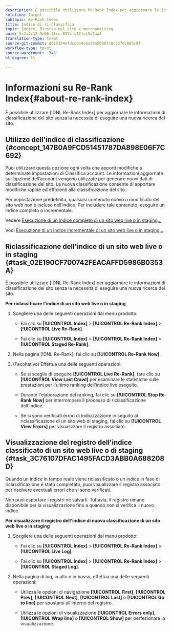 ```yaml
---
description: È possibile utilizzare Re-Rank Index per aggiornare le informazioni di classificazione del sito senza la necessità di ricuperare il sito.
solution: Target
subtopic: Re-Rank Index
title: Indice di ri-classifica
topic: Indice, Ricerca nel sito e merchandising
uuid: 5c2a4c12-5e06-4fcc-897c-c12fcc5d7aa8
translation-type: tm+mt
source-git-commit: d015154efdccbb4c6a39a56907c0c337ec065c9f
workflow-type: tm+mt
source-wordcount: '348'
ht-degree: 1%

---
```



# Informazioni su Re-Rank Index{#about-re-rank-index}

È possibile utilizzare [!DNL Re-Rank Index] per aggiornare le informazioni di classificazione del sito senza la necessità di eseguire una nuova ricerca del sito.

## Utilizzo dell&#39;indice di classificazione {#concept_147B0A9FCD51451787DA898E06F7C692}

Puoi utilizzare questa opzione ogni volta che apporti modifiche a determinate impostazioni di Classifica account. Le informazioni aggiornate sull’opzione dell’account vengono utilizzate per generare nuovi dati di classificazione del sito. La nuova classificazione consente di apportare modifiche rapide ed efficienti alla classificazione del sito.

Per impostazione predefinita, qualsiasi contenuto nuovo o modificato del sito web non è incluso nell’indice. Per includere tale contenuto, eseguire un indice completo o incrementale.

Vedere [Esecuzione di un indice completo di un sito web live o in staging...](../c-about-index-menu/c-about-full-index.md#task_F7FE04D8A1654A7787FCCA31B45EB42D).

Vedi [Esecuzione di un indice incrementale di un sito web live o in staging...](../c-about-index-menu/c-about-incremental-index.md#task_9BFB6157F3884B2FAECB7E0E9CA318CB).

## Riclassificazione dell&#39;indice di un sito web live o in staging {#task_02E190CF700742FEACAFFD5986B0353A}

È possibile utilizzare [!DNL Re-Rank Index] per aggiornare le informazioni di classificazione del sito senza la necessità di eseguire una nuova ricerca del sito.

**Per riclassificare l’indice di un sito web live o in staging**

1. Scegliere una delle seguenti operazioni dal menu prodotto:

   * Fai clic su **[!UICONTROL Index]** > **[!UICONTROL Re-Rank Index]** > **[!UICONTROL Live Re-Rank]**.

   * Fai clic su **[!UICONTROL Index]** > **[!UICONTROL Re-Rank Index]** > **[!UICONTROL Staged Re-Rank]**.

1. Nella pagina [!DNL Re-Rank], fai clic su **[!UICONTROL Re-Rank Now]**.
1. (Facoltativo) Effettua una delle seguenti operazioni:

   * Se si sceglie di eseguire **[!UICONTROL Live Re-Rank]**, fare clic su **[!UICONTROL View Last Crawl]** per esaminare le statistiche sulle prestazioni per l&#39;ultimo ranking dell&#39;indice live eseguito.

   * Durante l&#39;elaborazione del ranking, fai clic su **[!UICONTROL Stop Re-Rank Now]** per interrompere il processo di riclassificazione dell&#39;indice.
   * Se si sono verificati errori di indicizzazione in seguito al riclassificazione di un sito web di staging, fai clic su **[!UICONTROL View Errors]** per visualizzare il registro associato.

## Visualizzazione del registro dell&#39;indice classificato di un sito web live o di staging {#task_3C76107DFAC1495FACD3ABB0A688208D}

Quando un indice in tempo reale viene riclassificato o un indice in fase di riclassificazione è stato completato, puoi visualizzare il registro associato per risolvere eventuali errori che si sono verificati.

Non puoi esportare i registri né salvarli. Tuttavia, il registro rimane disponibile per la visualizzazione fino a quando non si verifica il nuovo indice.

**Per visualizzare il registro dell&#39;indice di nuova classificazione di un sito web live o in staging**

1. Scegliere una delle seguenti operazioni dal menu prodotto:

   * Fai clic su **[!UICONTROL Index]** > **[!UICONTROL Re-Rank Index]** > **[!UICONTROL Live Log]**.

   * Fai clic su **[!UICONTROL Index]** > **[!UICONTROL Re-Rank Index]** > **[!UICONTROL Staged Log]**.

1. Nella pagina di log, in alto o in basso, effettua una delle seguenti operazioni:

   * Utilizza le opzioni di navigazione **[!UICONTROL First]**, **[!UICONTROL Prev]**, **[!UICONTROL Next]**, **[!UICONTROL Last]** o **[!UICONTROL Go to line]** per spostarsi all’interno del registro.

   * Utilizza le opzioni di visualizzazione **[!UICONTROL Errors only]**, **[!UICONTROL Wrap line]** o **[!UICONTROL Show]** per perfezionare la visualizzazione.

